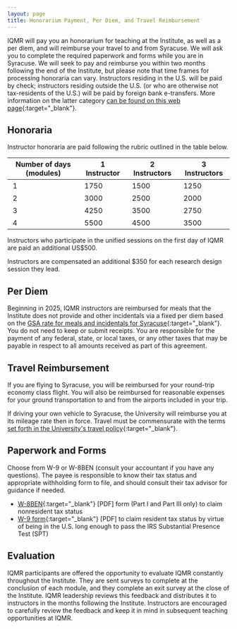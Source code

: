```yaml
---
layout: page
title: Honorarium Payment, Per Diem, and Travel Reimbursement 
---
```


IQMR will pay you an honorarium for teaching at the Institute, as well as a per diem, and will reimburse your travel to and from Syracuse. We will ask you to complete the required paperwork and forms while you are in Syracuse. We will seek to pay and reimburse you within two months following the end of the Institute, but please note that time frames for processing honoraria can vary. Instructors residing in the U.S. will be paid by check; instructors residing outside the U.S. (or who are otherwise not tax-residents of the U.S.) will be paid by foreign bank e-transfers. More information on the latter category [can be found on this web page](https://finance.syr.edu/comptroller/payroll/payroll-for-foreign-non-resident-employees/){:target="_blank"}.

## Honoraria

Instructor honoraria are paid following the rubric outlined in the table below.

<style>
th, tr, td{padding-top:  0.25rem;
    padding-bottom:  0.25rem;
    padding-left: 0.75rem;
    padding-right:  0.75rem;}
    </style>
<table>
<thead>
<tr class="header">
<th>Number of days (modules)</th>
<th>1 Instructor</th>
<th>2 Instructors</th>
<th>3 Instructors</th>
</tr>
</thead>
<tbody>
<tr class="odd">
<td>1</td>
<td>1750</td>
<td>1500</td>
<td>1250</td>
</tr>
<tr class="even">
<td>2</td>
<td>3000</td>
<td>2500</td>
<td>2000</td>
</tr>
<tr class="odd">
<td>3</td>
<td>4250</td>
<td>3500</td>
<td>2750</td>
</tr>
<tr class="even">
<td>4</td>
<td>5500</td>
<td>4500</td>
<td>3500</td>
</tr>
</tbody>
</table>

Instructors who participate in the unified sessions on the first day of IQMR are paid an additional US\$500.

Instructors are compensated an additional \$350 for each research design session they lead.

## Per Diem

Beginning in 2025, IQMR instructors are reimbursed for meals that the Institute does not provide and other incidentals via a fixed per diem based on the [ GSA rate for meals and incidentals for Syracuse](https://www.gsa.gov/travel/plan-book/per-diem-rates/per-diem-rates-results?fiscal_year=2024&state=NY&perdiemSearchVO_city=syracuse&action=perdiems_report&zip=&op=Find+Rates&form_build_id=form-qZpQ5pRIvtMSNASLi8edculZ7y5X_UCRrHlRCtiG8P4&form_id=perdiem_form){:target="_blank"}. You do not need to keep or submit receipts. You are responsible for the payment of any federal, state, or local taxes, or any other taxes that may be payable in respect to all amounts received as part of this agreement.

## Travel Reimbursement

If you are flying to Syracuse, you will be reimbursed for your round-trip economy class flight. You will also be reimbursed for reasonable expenses for your ground transportation to and from the airports included in your trip.

If driving your own vehicle to Syracuse, the University will reimburse you at its mileage rate then in force. Travel must be commensurate with the terms [set forth in the University's travel policy](https://policies.syr.edu/policies/administrative-and-financial/travel-policy/){:target="_blank"}.

## Paperwork and Forms

Choose from W-9 or W-8BEN (consult your accountant if you have any questions). The payee is responsible to know their tax status and appropriate withholding form to file, and should consult their tax advisor for guidance if needed.
-   [W-8BEN](https://finance.syr.edu/wp-content/uploads/2019/02/fw8ben.pdf){:target="_blank"} \[PDF\] form (Part I and Part III only) to claim nonresident tax status
-   [W-9 form](https://finance.syr.edu/wp-content/uploads/2019/02/fw9.pdf){:target="_blank"} \[PDF\] to claim resident tax status by virtue of being in the U.S. long enough to pass the IRS Substantial Presence Test (SPT)

Evaluation
----------

IQMR participants are offered the opportunity to evaluate IQMR constantly throughout the Institute. They are sent surveys to complete at the conclusion of each module, and they complete an exit survey at the close of the Institute. IQMR leadership reviews this feedback and distributes it to instructors in the months following the Institute. Instructors are encouraged to carefully review the feedback and keep it in mind in subsequent teaching opportunities at IQMR.
